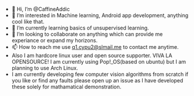- 👋 Hi, I’m @CaffineAddic
- 👀 I’m interested in Machine learning, Android app development, anything cool like that. 
- 🌱 I’m currently learning basics of unsupervised learning. 
- 💞️ I’m looking to collaborate on anything which can provide me experiance or expand my horizons.
- 📫 How to reach me use q1.cypu2@slmail.me to contact me anytime.
- Also I am hardcore linux user and open source supporter. VIVA LA OPENSOURCE! I am currently using Pop!_OS(based on ubuntu) but I am planning to use Arch Linux. 
- I am currently developing few computer vision algorithms from scratch if you like or find any faults please open up an issue as I have developed these solely for mathamatical demonstration.

<!---
CaffineAddic/CaffineAddic is a ✨ special ✨ repository because its `README.md` (this file) appears on your GitHub profile.
You can click the Preview link to take a look at your changes.
--->

